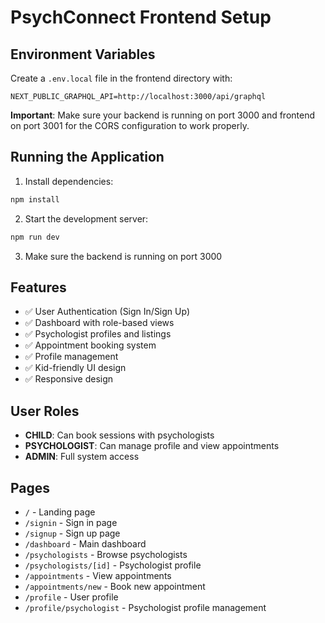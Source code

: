 # PsychConnect Frontend Setup

## Environment Variables

Create a `.env.local` file in the frontend directory with:

```
NEXT_PUBLIC_GRAPHQL_API=http://localhost:3000/api/graphql
```

**Important**: Make sure your backend is running on port 3000 and frontend on port 3001 for the CORS configuration to work properly.

## Running the Application

1. Install dependencies:
```bash
npm install
```

2. Start the development server:
```bash
npm run dev
```

3. Make sure the backend is running on port 3000

## Features

- ✅ User Authentication (Sign In/Sign Up)
- ✅ Dashboard with role-based views
- ✅ Psychologist profiles and listings
- ✅ Appointment booking system
- ✅ Profile management
- ✅ Kid-friendly UI design
- ✅ Responsive design

## User Roles

- **CHILD**: Can book sessions with psychologists
- **PSYCHOLOGIST**: Can manage profile and view appointments
- **ADMIN**: Full system access

## Pages

- `/` - Landing page
- `/signin` - Sign in page
- `/signup` - Sign up page
- `/dashboard` - Main dashboard
- `/psychologists` - Browse psychologists
- `/psychologists/[id]` - Psychologist profile
- `/appointments` - View appointments
- `/appointments/new` - Book new appointment
- `/profile` - User profile
- `/profile/psychologist` - Psychologist profile management
